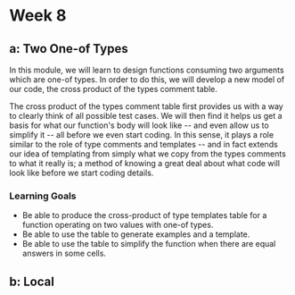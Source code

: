 Week 8
======

a: Two One-of Types
------------------

In this module, we will learn to design functions consuming two arguments which are one-of types. In order to do this, we will develop a new model of our code, the cross product of the types comment table.

The cross product of the types comment table first provides us with a way to clearly think of all possible test cases. We will then find it helps us get a basis for what our function's body will look like -- and even allow us to simplify it -- all before we even start coding. In this sense, it plays a role similar to the role of type comments and templates -- and in fact extends our idea of templating from simply what we copy from the types comments to what it really is; a method of knowing a great deal about what code will look like before we start coding details.

### Learning Goals

- Be able to produce the cross-product of type templates table for a function operating on two values with one-of types.
- Be able to use the table to generate examples and a template.
- Be able to use the table to simplify the function when there are equal answers in some cells.

b: Local
--------